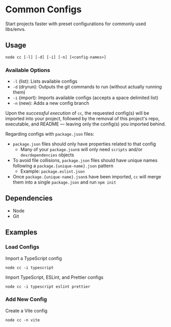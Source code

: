 # Common Configs

Start projects faster with preset configurations for commonly used libs/envs.

## Usage

```
node cc [-l] [-d] [-i] [-n] [<config-names>]
```

### Available Options

- `-l` (list): Lists available configs
- `-d` (dryrun): Outputs the git commands to run (without actually running them)
- `-i` (import): Imports available configs (accepts a space delimited list)
- `-n` (new): Adds a new config branch

Upon the _successful execution_ of `cc`, the requested config(s) will be imported into your project, followed by the removal of this project's repo, executable, and README — leaving only the config(s) you imported behind.

Regarding configs with `package.json` files:

- `package.json` files should only have properties related to that config
  - Many of your `package.json`s will only need `scripts` and/or `dev/dependencies` objects
- To avoid file collisions, `package.json` files should have unique names following a `package.{unique-name}.json` pattern
  - Example: `package.eslint.json`
- Once `package.{unique-name}.json`s have been imported, `cc` will merge them into a single `package.json` and run `npm init`

## Dependencies

- Node
- Git

## Examples

### Load Configs

Import a TypeScript config

```
node cc -i typescript
```

Import TypeScript, ESLint, and Prettier configs

```
node cc -i typescript eslint prettier
```

### Add New Config

Create a Vite config

```
node cc -n vite
```
